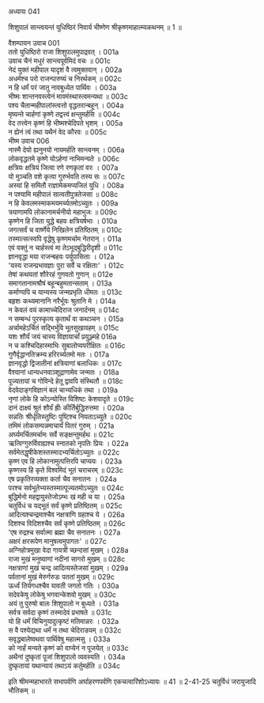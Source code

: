 अध्यायः 041

शिशुपालं सान्त्वयन्तं युधिष्ठिरं निवार्य भीष्णेण श्रीकृष्णमाहात्म्यकथनम् ॥ 1 ॥

वैशम्पायन उवाच 	001  
ततो युधिष्ठिरो राजा शिशुपालमुपाद्रवत् ।	001a  
उवाच चैनं मधुरं सान्त्वपूर्वमिदं वचः ॥	001c  
नेदं युक्तं महीपाल यादृशं वै त्वमुक्तवान् ।	002a  
अधर्मश्च परो राजन्पारुष्यं च निरर्थकम् ॥	002c  
न हि धर्मं परं जातु नावबुध्येत पार्थिवः ।	003a  
भीष्मः शान्तनवस्त्वेनं मावमंस्थास्त्वमन्यथा ॥	003c  
पश्य चैतान्महीपालांस्त्वत्तो वृद्धतरान्बहून् ।	004a  
मृष्यन्ते चार्हणां कृष्णे तद्वत्त्वं क्षन्तुमर्हसि ॥	004c  
वेद तत्त्वेन कृष्णं हि भीष्मश्चेदिपते भृशम् ।	005a  
न ह्येनं त्वं तथा यथैनं वेद कौरवः ॥	005c  
भीष्म उवाच 	006  
नास्मै देयो ह्यनुनयो नायमर्हति सान्त्वनम् ।	006a  
लोकवृद्धतमे कृष्णे योऽर्हणां नाभिमन्यते ॥	006c  
क्षत्रियः क्षत्रियं जित्वा रणे रणकृतां वरः ।	007a  
यो मुञ्चति वशे कृत्वा गुरुर्भवति तस्य सः ॥	007c  
अस्यां हि समितौ राज्ञामेकमप्यजितं युधि ।	008a  
न पश्यामि महीपालं सात्वतीपुत्रतेजसा ॥	008c  
न हि केवलमस्माकमयमर्च्यतमोऽच्युतः ।	009a  
त्रयाणामपि लोकानामर्चनीयो महाभुजः ॥	009c  
कृष्णेन हि जिता युद्धे बहवः क्षत्रियर्षभाः ।	010a  
जगत्सर्वं च वार्ष्णेये निखिलेन प्रतिष्ठितम् ॥	010c  
तस्मात्सत्स्वपि वृद्धेषु कृष्णमर्चाम नेतरान् ।	011a  
एवं वक्तुं न चार्हस्त्वं मा तेऽभूद्बुद्धिरीदृशी ॥	011c  
ज्ञानवृद्धा मया राजन्बहवः पर्युपासिताः ।	012a  
\'यस्य राजन्प्रभावज्ञाः पुरा सर्वे च रक्षिताः\' ।	012c  
तेषां कथयतां शौरेरहं गुणवतो गुणान् ॥	012e  
समागतानामश्रौषं बहून्बहुमतान्सताम् ।	013a  
कर्माण्यपि च यान्यस्य जन्मप्रभृति धीमतः ॥	013c  
बहृशः कथ्यमानानि नरैर्भूयः श्रुतानि मे ।	014a  
न केवलं वयं कामाच्चेदिराज जनार्दनम् ॥	014c  
न सम्बन्धं पुरस्कृत्य कृतार्थं वा कथञ्चन ।	015a  
अर्चामहेऽर्चितं सद्भिर्भुवि भूतसुखावहम् ॥	015c  
यशः शौर्यं जयं चास्य विज्ञायार्चां प्रयुञ्ज्महे	016a  
न च कश्चिदिहास्माभिः सुबालोप्यपरीक्षितः ॥	016c  
गुणैर्वृद्धानतिक्रम्य हरिरर्च्यतमो मतः ।	017a  
ज्ञानवृद्धो द्विजातीनां क्षत्रियाणां बलाधिकः ॥	017c  
वैश्यानां धान्यधनवाञ्शूद्राणामेव जन्मतः ।	018a  
पूज्यतायां च गोविन्दे हेतू द्वावपि संस्थितौ ॥	018c  
वेदवेदाङ्गविज्ञानं बलं चाभ्यधिकं तथा ।	019a  
नृणां लोके हि कोऽन्योस्ति विशिष्टः केशवादृते ॥	019c  
दानं दाक्ष्यं श्रुतं शौर्यं ह्रीः कीर्तिर्बुद्धिरुत्तमा ।	020a  
सन्नतिः श्रीर्धृतिस्तुष्टिः पुष्टिश्च नियताऽच्युते ॥	020c  
तमिमं लोकसम्पन्नमाचार्यं पितरं गुरुम् ।	021a  
अर्घ्यमर्चितमर्चामः सर्वे सङ्क्षन्तुमर्हथ ॥	021c  
ऋत्विग्गुरुर्विवाह्यश्च स्नातको नृपतिः प्रियः ।	022a  
सर्वमेतद्धृषीकेशस्तस्मादभ्यर्चितोऽच्युतः ॥	022c  
कृष्ण एव हि लोकानामुत्पत्तिरपि चाप्ययः ।	023a  
कृष्णस्य हि कृते विश्वमिदं भूतं चराचरम् ॥	023c  
एष प्रकृतिरव्यक्ता कर्ता चैव सनातनः ।	024a  
परश्च सर्वभूतेभ्यस्तस्मात्पूज्यतमोऽच्युतः ॥	024c  
बुद्धिर्मनो महद्वायुस्तेजोऽम्भः खं मही च या ।	025a  
चतुर्विधं च यद्भूतं सर्वं कृष्णे प्रतिष्ठितम् ॥	025c  
आदित्यश्चन्द्रमाश्चैव नक्षत्राणि ग्रहाश्च ये ।	026a  
दिशश्च विदिशश्चैव सर्वं कृष्णे प्रतिष्ठितम् ॥	026c  
\'एष रुद्रश्च सर्वात्मा ब्रह्मा चैव सनातनः ।	027a  
अक्षरं क्षररूपेण मानुषत्वमुपागतः\' ॥	027c  
अग्निहोत्रमुखा वेदा गायत्री च्छन्दसां मुखम् ।	028a  
राजा मुखं मनुष्याणां नदीनां सागरो मुखम् ॥	028c  
नक्षत्राणां मुखं चन्द्र आदित्यस्तेजसां मुखम् ।	029a  
पर्वतानां मुखं मेरुर्गरुडः पततां मुखम् ॥	029c  
ऊर्ध्वं तिर्यगधश्चैव यावती जगतो गतिः ।	030a  
सदेवकेषु लोकेषु भगवान्केशवो मुखम् ॥	030c  
अयं तु पुरुषो बालः शिशुपालो न बुध्यते ।	031a  
सर्वत्र सर्वदा कृष्णं तस्मादेवं प्रभाषते ॥	031c  
यो हि धर्मं विचिनुयादुत्कृष्टं मतिमान्नरः ।	032a  
स वै पश्येद्यथा धर्मं न तथा चेदिराडयम् ॥	032c  
सवृद्धबालेष्वथवा पार्थिवेषु महात्मसु ।	033a  
को नार्हं मन्यते कृष्णं को वाप्येनं न पूजयेत् ॥	033c  
अथैनां दुष्कृतां पूजां शिशुपालो व्यवस्यति ।	034a  
दुष्कृतायां यथान्यायं तथाऽयं कर्तुमर्हति ॥ 	034c  

इति श्रीमन्महाभारते सभापर्वणि अर्घाहरणपर्वणि एकचत्वारिंशोऽध्यायः ॥ 41 ॥
2-41-25 चतुर्विधं जरायुजादि भौतिकम् ॥
